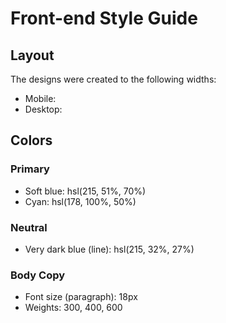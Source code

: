 # Front-end Style Guide

## Layout

The designs were created to the following widths:

- Mobile: 
- Desktop: 

## Colors

### Primary

- Soft blue: hsl(215, 51%, 70%)
- Cyan: hsl(178, 100%, 50%)

### Neutral

- Very dark blue (line): hsl(215, 32%, 27%)

### Body Copy

- Font size (paragraph): 18px
- Weights: 300, 400, 600
